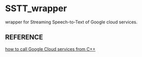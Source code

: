 # SSTT_wrapper

wrapper for Streaming Speech-to-Text  of Google cloud services.  

## REFERENCE
[how to call Google Cloud services from C++](https://github.com/GoogleCloudPlatform/cpp-samples)  
